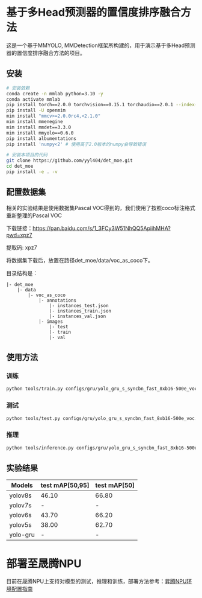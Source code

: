 # 基于多Head预测器的置信度排序融合方法

这是一个基于MMYOLO, MMDetection框架所构建的，用于演示基于多Head预测器的置信度排序融合方法的项目。

## 安装

```bash
# 安装依赖
conda create -n mmlab python=3.10 -y
conda activate mmlab
pip install torch==2.0.0 torchvision==0.15.1 torchaudio==2.0.1 --index-url https://download.pytorch.org/whl/cu118
pip install -U openmim
mim install "mmcv>=2.0.0rc4,<2.1.0"
mim install mmenegine
mim install mmdet==3.3.0
mim install mmyolo==0.6.0
pip install albumentations
pip install 'numpy<2' # 使用高于2.0版本的numpy会导致错误

# 安装本项目的代码
git clone https://github.com/yyl404/det_moe.git
cd det_moe
pip install -e . -v
```

## 配置数据集

相关的实验结果是使用数据集Pascal VOC得到的，我们使用了按照coco标注格式重新整理的Pascal VOC

下载链接：https://pan.baidu.com/s/1_3FCy3W51NhQQ5ApiihMHA?pwd=xpz7

提取码: xpz7 

将数据集下载后，放置在路径det_moe/data/voc_as_coco下。

目录结构是：
```
|- det_moe
    |- data
        |- voc_as_coco
            |- annotations
                |- instances_test.json
                |- instances_train.json
                |- instances_val.json
            |- images
                |- test
                |- train
                |- val
```

## 使用方法

### 训练
```bash
python tools/train.py configs/gru/yolo_gru_s_syncbn_fast_8xb16-500e_voc.py
```

### 测试
```bash
python tools/test.py configs/gru/yolo_gru_s_syncbn_fast_8xb16-500e_voc.py work_dirs/your_model/latest.pth
```

### 推理
```bash
python tools/inference.py configs/gru/yolo_gru_s_syncbn_fast_8xb16-500e_voc.py work_dirs/your_model/latest.pth --img path/to/image.jpg
```

## 实验结果

|Models|test mAP[50,95]|test mAP[50]|
|---|---|---|
|yolov8s|46.10|66.80|
|yolov7s|-|-|
|yolov6s|43.70|66.20|
|yolov5s|38.00|62.70|
|yolo-gru|-|-|

# 部署至晟腾NPU

目前在晟腾NPU上支持对模型的测试，推理和训练，部署方法参考：[昇腾NPU环境配置指南](docs/npu_setup.md)